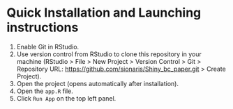 # Quick Installation and Launching instructions

1. Enable Git in RStudio.
2. Use version control from RStudio to clone this repository in your machine (RStudio > File > New Project > Version Control > Git > Repository URL: https://github.com/sionaris/Shiny_bc_paper.git > Create Project).
3. Open the project (opens automatically after installation).
4. Open the ``app.R`` file.
5. Click ``Run App`` on the top left panel.
